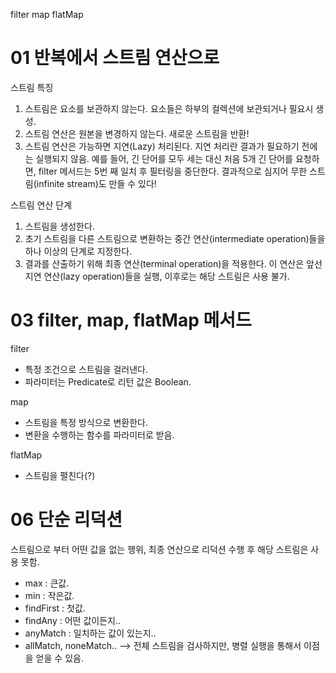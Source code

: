 filter
map
flatMap

# 01 반복에서 스트림 연산으로
스트림 특징

1. 스트림은 요소를 보관하지 않는다.
   요소들은 하부의 컬렉션에 보관되거나 필요시 생성.
2. 스트림 연산은 원본을 변경하지 않는다.
   새로운 스트림을 반환!
3. 스트림 연산은 가능하면 지연(Lazy) 처리된다.
   지연 처리란 결과가 필요하기 전에는 실행되지 않음.
   예를 들어, 긴 단어를 모두 세는 대신 처음 5개 긴 단어를 요청하면, filter 메서드는 5번 째 일치 후 필터링을 중단한다.
   결과적으로 심지어 무한 스트림(infinite stream)도 만들 수 있다!

스트림 연산 단계

1. 스트림을 생성한다.
2. 초기 스트림을 다른 스트림으로 변환하는 중간 연산(intermediate operation)들을 하나 이상의 단계로 지정한다.
3. 결과를 산출하기 위해 최종 연산(terminal operation)을 적용한다. 
이 연산은 앞선 지연 연산(lazy operation)들을 실행, 이후로는 해당 스트림은 사용 불가.

# 03 filter, map, flatMap 메서드
filter
* 특정 조건으로 스트림을 걸러낸다.
* 파라미터는 Predicate<T>로 리턴 값은 Boolean.

map
* 스트림을 특정 방식으로 변환한다.
* 변환을 수행하는 함수를 파라미터로 받음.
 
flatMap
* 스트림을 펼친다(?)

# 06 단순 리덕션
스트림으로 부터 어떤 값을 없는 행위, 최종 연산으로 리덕션 수행 후 해당 스트림은 사용 못함.
* max : 큰값.
* min : 작은값.
* findFirst : 첫값.
* findAny : 어떤 값이든지..
* anyMatch : 일치하는 값이 있는지.. 
* allMatch, noneMatch.. --> 전체 스트림을 검사하지만, 병렬 실행을 통해서 이점을 얻을 수 있음. 
